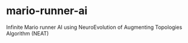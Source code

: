 # mario-runner-ai
Infinite Mario runner AI using NeuroEvolution of Augmenting Topologies Algorithm (NEAT)
